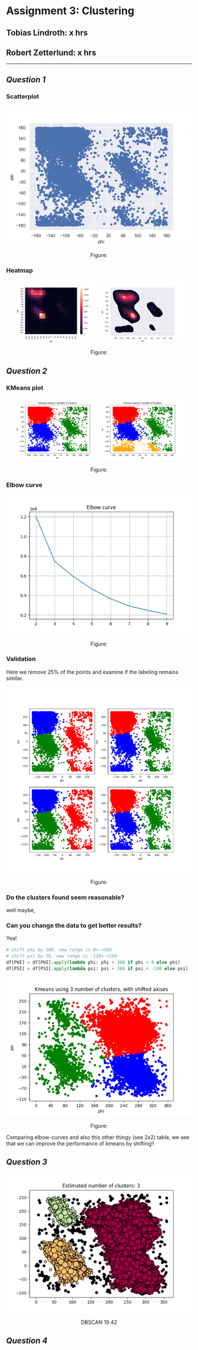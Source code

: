 # Assignment 3: Clustering

## Tobias Lindroth: x hrs

## Robert Zetterlund: x hrs

---

## _Question 1_

<!-- 1. Show the distribution of phi and psi combinations using:
a. A scatter plot

b. A heat map
-->

### Scatterplot
<p align="center">
    <img src="fig/scatterplot.png">
    <p align="center">Figure: <p>
<p>

### Heatmap

<p align="center">
    <img src="fig/heatmap.png" width=45%>
    <img src="fig/heatmap_cool.png" width=45%>
    <p align="center">Figure: <p>

<p>

## _Question 2_
<!-- 
Use the K-means clustering method to cluster the phi and psi angle combinations in the data file.
a. Experiment with different values of K. Suggest an appropriate value of K for this task and motivate this choice.
-->

### KMeans plot
<p align="center">
    <img src="fig/kmeans-3.png" width=45%>
    <img src="fig/kmeans-4.png" width=45%>   
    <p align="center">Figure: <p>
<p>

### Elbow curve
<p align="center">
    <img src="fig/elbow_curve.png">
    <p align="center">Figure: <p>
<p>


### Validation
<!-- b. Validate the clusters that are found with the chosen value of K. -->

Here we remove 25% of the points and examine if the labeling remains similar.
<p align="center" >
    <img src="fig/kmeans-3-removal.png">
    <p align="center">Figure: <p>

<p>


### Do the clusters found seem reasonable?
<!--
c. Do the clusters found in part (a) seem reasonable?
-->
well maybe,



### Can you change the data to get better results?
<!--d. Can you change the data to get better results (or the same results in a simpler
way)? (Hint: since both phi and psi are periodic attributes, you can think of shifting/translating them by some value and then use the modulo operation.)
-->

Yea!

```python
# shift phi by 180, new range is 0>->360
# shift psi by 70, new range is -110>->250
df[PHI] = df[PHI].apply(lambda phi: phi + 360 if phi < 0 else phi)
df[PSI] = df[PSI].apply(lambda psi: psi + 360 if psi < -100 else psi)
```

<p align="center">
    <img src="fig/kmeans-3-shift.png">
    <p align="center">Figure: <p>
<p>


Comparing elbow-curves and also this other thingy (see 2x2) table, we see that we can improve the performance of kmeans by shifting!! 

## _Question 3_


<p align="center">
    <img src="fig/dbscan-19-42.png"> 
    <p align="center">DBSCAN 19 42<p>
<p>

<!--
3. Use the DBSCAN method to cluster the phi and psi angle combinations in the data
file.
a. Motivate:
i. the choice of the minimum number of samples in the neighbourhood for a point to be considered as a core point, and
ii. the choice of the maximum distance between two samples belonging to the same neighbourhood (“eps” or “epsilon”).
b. Highlight the clusters found using DBSCAN and any outliers in a scatter plot. How many outliers are found? Plot a bar chart to show which amino acid residue types are most frequently outliers.
c. Compare the clusters found by DBSCAN with those found using K-means.
d. Discuss whether the clusters found using DBSCAN are robust to small changes
in the minimum number of samples in the neighbourhood for a point to be considered as a core point, and/or the choice of the maximum distance between two samples belonging to the same neighbourhood (“eps” or “epsilon”).
-->

## _Question 4_

<!--
4. The data file can be stratified by amino acid residue type. Investigate how the clusters found for amino acid residues of type PRO differ from the general clusters. Similarly, investigate how the clusters found for amino acid residues of type GLY differ from the general clusters. Remember that parameters might have to be adjusted from those used in previous questions.
-->
